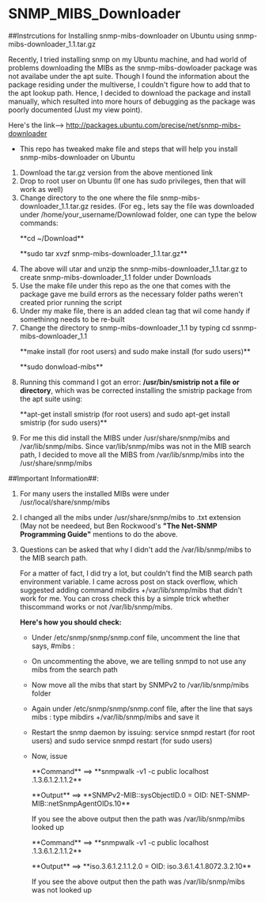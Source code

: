 # SNMP_MIBS_Downloader
##Instrcutions for Installing snmp-mibs-downloader on Ubuntu using snmp-mibs-downloader_1.1.tar.gz

Recently, I tried installing snmp on my Ubuntu machine, and had world of problems downloading the MIBs as the snmp-mibs-dowloader
package was not availabe under the apt suite. Though I found the information about the package residing under the multiverse, I couldn't figure how to add that to the apt lookup path. Hence, I decided to download the package and install manually, which resulted into more hours of debugging as the package was poorly documented (Just my view point). 

Here's the link--> http://packages.ubuntu.com/precise/net/snmp-mibs-downloader

* This repo has tweaked make file and steps that will help you install snmp-mibs-downloader on Ubuntu 

1.  Download the tar.gz version from the above mentioned link
2.  Drop to root user on Ubuntu (If one has sudo privileges, then that will work as well)
3.  Change directory to the one where the file snmp-mibs-downloader_1.1.tar.gz resides. (For eg., lets say the file was 
    downloaded under /home/your_username/Downlowad folder, one can type the below commands:
      <p>**cd ~/Download** 
      <p>**sudo tar xvzf snmp-mibs-downloader_1.1.tar.gz**
4.  The above will utar and unzip the snmp-mibs-downloader_1.1.tar.gz to create snmp-mibs-downloader_1.1 folder under Downloads
5.  Use the make file under this repo as the one that comes with the package gave me build errors as the necessary folder paths      weren't created prior running the script
6.  Under my make file, there is an added clean tag that wil come handy if somethinng needs to be re-built 
7.  Change the directory to snmp-mibs-downloader_1.1 by typing cd ssnmp-mibs-downloader_1.1
     <p>**make install (for root users) and sudo make install (for sudo users)**
     <p>**sudo donwload-mibs**
8.  Running this command I got an error: **/usr/bin/smistrip not a file or directory**, which was be corrected installing the        smistrip package from the apt suite using: 
    <p>**apt-get install smistrip (for root users) and sudo apt-get install smistrip (for sudo users)**
9.  For me this did install the MIBS under /usr/share/snmp/mibs and /var/lib/snmp/mibs. Since var/lib/snmp/mibs was not in the       MIB search path, I decided to move all the MIBS from /var/lib/snmp/mibs into the /usr/share/snmp/mibs


##Important Information##:
1. For many users the installed MIBs were under /usr/local/share/snmp/mibs
2. I changed all the mibs under /usr/share/snmp/mibs to .txt extension (May not be needeed, but Ben Rockwood's                      **"The  Net-SNMP Programming Guide"** mentions to do the above. 
3. Questions can be asked that why I didn't add the /var/lib/snmp/mibs to the MIB search path. 
    <p>For a matter of fact, I did try a lot, but couldn't find the MIB search path environment variable. I came across                 post on stack overflow, which suggested adding command mibdirs +/var/lib/snmp/mibs that didn't work for me. You                  can cross check this by a simple trick whether thiscommand works or not /var/lib/snmp/mibs. 
    
    **Here's how you should check:**
    
    * Under /etc/snmp/snmp/snmp.conf file, uncomment the line that says, #mibs :
    * On uncommenting the above, we are telling snmpd to not use any mibs from the search path 
    * Now move all the mibs that start by SNMPv2 to /var/lib/snmp/mibs folder 
    * Again under /etc/snmp/snmp/snmp.conf file, after the line that says mibs :
      type mibdirs +/var/lib/snmp/mibs and  save it
    * Restart the snmp daemon by issuing:
      service snmpd restart (for root users) and sudo service snmpd restart (for sudo users)
    * Now, issue 
      <p>**Command** ==> **snmpwalk -v1 -c public localhost .1.3.6.1.2.1.1.2** 
      <p>**Output**  ==> **SNMPv2-MIB::sysObjectID.0 = OID: NET-SNMP-MIB::netSnmpAgentOIDs.10** 
      
      If you see the above output then the path was /var/lib/snmp/mibs looked up
      
      <p>**Command** ==>  **snmpwalk -v1 -c public localhost .1.3.6.1.2.1.1.2**
      <p>**Output**  ==>  **iso.3.6.1.2.1.1.2.0 = OID: iso.3.6.1.4.1.8072.3.2.10**
      
      If you see the above output then the path was /var/lib/snmp/mibs was not looked up 
